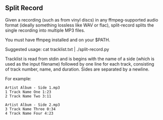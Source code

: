 Split Record
------------
Given a recording (such as from vinyl discs) in any ffmpeg-supported
audio format (ideally something lossless like WAV or flac), split-record
splits the single recording into multiple MP3 files.

You must have ffmpeg installed and on your $PATH.

Suggested usage: cat tracklist.txt | ./split-record.py

Tracklist is read from stdin and is begins with the name of a
side (which is used as the input filename) followed by one line for each
track, consisting of track number, name, and duration.
Sides are separated by a newline.

For example:
```
Artist Album - Side 1.mp3
1 Track Name One 1:23
2 Track Name Two 3:11

Artist Album - Side 2.mp3
3 Track Name Three 0:34
4 Track Name Four 4:23
```
